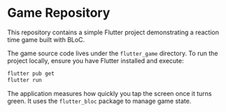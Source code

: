 # Game Repository

This repository contains a simple Flutter project demonstrating a reaction time game built with BLoC.

The game source code lives under the `flutter_game` directory. To run the project locally, ensure you have Flutter installed and execute:

```bash
flutter pub get
flutter run
```

The application measures how quickly you tap the screen once it turns green. It uses the `flutter_bloc` package to manage game state.
